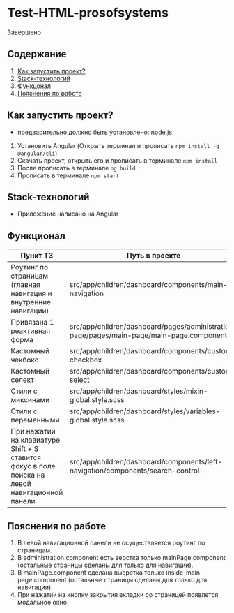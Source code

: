 # Test-HTML-prosofsystems
Завершено

## Содержание

1. <a href = "#start">Как запустить проект?</a>
2. <a href = "#stack">Stack-технологий</a>
3. <a href = "#technical_assignment">Функцонал</a>
4. <a href = "#description">Пояснения по работе</a>
  
<a name = start></a>
## Как запустить проект?
  * предварительно должно быть установлено: node.js
    
  1. Установить Angular (Открыть терминал и прописать `npm install -g @angular/cli`)
  2. Скачать проект, открыть его и прописать в терминале `npm install`
  3. После прописать в терминале `ng build`
  4. Прописать в терминале `npm start`
  
<a name = stack></a>  
## Stack-технологий
- Приложение написано на Angular
 
<a name = technical_assignment></a>
## Функционал

| Пункт ТЗ | Путь в проекте  |
| ------- | --- |
| Роутинг по страницам (главная навигация и внутренние навигации) | src/app/children/dashboard/components/main-navigation  |
| Привязана 1 реактивная форма | src/app/children/dashboard/pages/administration-page/pages/main-page/main-page.component.ts |
| Кастомный чекбокс | src/app/children/dashboard/components/custom-checkbox |
| Кастомный селект | src/app/children/dashboard/components/custom-select |
| Стили с миксинами | src/app/children/dashboard/styles/mixin-global.style.scss |
| Стили с переменными | src/app/children/dashboard/styles/variables-global.style.scss |
| При нажатии на клавиатуре Shift + S ставится фокус в поле поиска на левой навигационной панели | src/app/children/dashboard/components/left-navigation/components/search-control |

<a name = description></a>
## Пояснения по работе

1. В левой навигационной панели не осуществляется роутинг по страницам.
2. В administration.component есть верстка только mainPage.component (остальные страницы сделаны для только для навигации).
3. В mainPage.component сделана выерстка только inside-main-page.component (остальные страницы сделаны для только для навигации).
4. При нажатии на кнопку закрытия вкладки со страницей появлется модальное окно.
